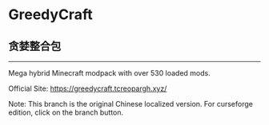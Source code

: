 # GreedyCraft
## 贪婪整合包
------
Mega hybrid Minecraft modpack with over 530 loaded mods.

Official Site: https://greedycraft.tcreopargh.xyz/

Note: This branch is the original Chinese localized version. For curseforge edition, click on the branch button.
